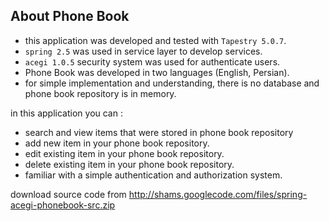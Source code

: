 ## About Phone Book ##
  * this application was developed and tested with `Tapestry 5.0.7`.
  * `spring 2.5` was used in service layer to develop services.
  * `acegi 1.0.5` security system was used for authenticate users.
  * Phone Book was developed in two languages (English, Persian).
  * for simple implementation and understanding, there is no database and phone book repository is in memory.

in this application you can :
  * search and view items that were stored in phone book repository
  * add new item in your phone book repository.
  * edit existing item in your phone book repository.
  * delete existing item in your phone book repository.
  * familiar with a simple authentication and authorization system.

download source code from http://shams.googlecode.com/files/spring-acegi-phonebook-src.zip